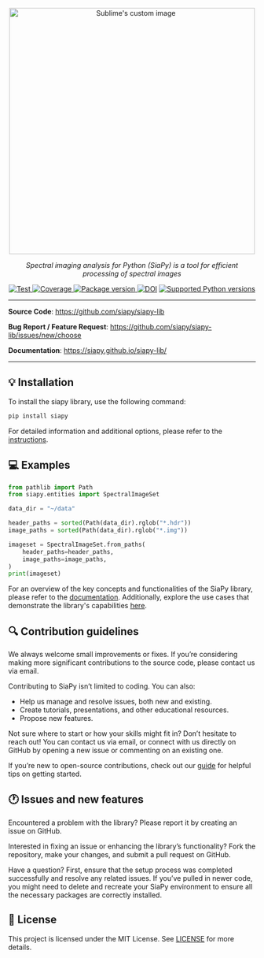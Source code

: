 <p align="center">
  <img src="https://github.com/siapy/siapy-lib/blob/main/docs/images/logo-text.svg?raw=true" alt="Sublime's custom image" width="500"/>
</p>

<p align="center">
    <em>Spectral imaging analysis for Python (SiaPy) is a tool for efficient processing of spectral images</em>
</p>
<p align="center">
<a href="https://github.com/siapy/siapy-lib/actions?query=workflow%3ATest+event%3Apull_request+branch%3Amain" target="_blank">
    <img src="https://github.com/siapy/siapy-lib/actions/workflows/test.yml/badge.svg?branch=main" alt="Test">
</a>
<a href="https://coverage-badge.samuelcolvin.workers.dev/redirect/siapy/siapy-lib" target="_blank">
    <img src="https://coverage-badge.samuelcolvin.workers.dev/siapy/siapy-lib.svg" alt="Coverage">
</a>
<a href="https://pypi.org/project/siapy" target="_blank">
    <img src="https://img.shields.io/pypi/v/siapy?color=%2334D058&label=pypi%20package" alt="Package version">
</a>
<a href="https://zenodo.org/doi/10.5281/zenodo.7409193"><img src="https://zenodo.org/badge/491829141.svg" alt="DOI"></a>
<a href="https://pypi.org/project/siapy" target="_blank">
    <img src="https://img.shields.io/pypi/pyversions/siapy.svg?color=%2334D058" alt="Supported Python versions">
</a>
</p>

---

__Source Code__: <https://github.com/siapy/siapy-lib>

__Bug Report / Feature Request__: <https://github.com/siapy/siapy-lib/issues/new/choose>

<!-- **Tutorials**: <a href="https://github.com/Agricultural-institute/SiaPy/tree/master/tutorials" target="_blank">https://github.com/Agricultural-institute/SiaPy/tree/master/tutorials</a> -->

__Documentation__: <https://siapy.github.io/siapy-lib/>

---

## 💡 Installation

To install the siapy library, use the following command:

``` bash
pip install siapy
```

For detailed information and additional options, please refer to the [instructions](https://siapy.github.io/siapy-lib/install/).

## 💻 Examples

``` python
from pathlib import Path
from siapy.entities import SpectralImageSet

data_dir = "~/data"

header_paths = sorted(Path(data_dir).rglob("*.hdr"))
image_paths = sorted(Path(data_dir).rglob("*.img"))

imageset = SpectralImageSet.from_paths(
    header_paths=header_paths,
    image_paths=image_paths,
)
print(imageset)
```

For an overview of the key concepts and functionalities of the SiaPy library, please refer to the [documentation](https://siapy.github.io/siapy-lib/examples/introduction/). Additionally, explore the use cases that demonstrate the library's capabilities [here](https://siapy.github.io/siapy-lib/examples/use_cases/).

## 🔍 Contribution guidelines

We always welcome small improvements or fixes. If you’re considering making more significant contributions to the source code, please contact us via email.

Contributing to SiaPy isn’t limited to coding. You can also:

* Help us manage and resolve issues, both new and existing.
* Create tutorials, presentations, and other educational resources.
* Propose new features.

Not sure where to start or how your skills might fit in? Don’t hesitate to reach out! You can contact us via email, or connect with us directly on GitHub by opening a new issue or commenting on an existing one.

If you’re new to open-source contributions, check out our [guide](https://siapy.github.io/siapy-lib/contributing/) for helpful tips on getting started.

## 🕐 Issues and new features

Encountered a problem with the library? Please report it by creating an issue on GitHub.

Interested in fixing an issue or enhancing the library’s functionality? Fork the repository, make your changes, and submit a pull request on GitHub.

Have a question? First, ensure that the setup process was completed successfully and resolve any related issues. If you’ve pulled in newer code, you might need to delete and recreate your SiaPy environment to ensure all the necessary packages are correctly installed.

## 🤝 License

This project is licensed under the MIT License. See [LICENSE](https://siapy.github.io/siapy-lib/license/) for more details.
